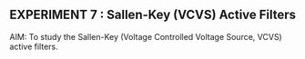 ## EXPERIMENT 7 : Sallen-Key (VCVS) Active Filters 

AIM: To study the Sallen-Key (Voltage Controlled Voltage Source, VCVS) active filters.
